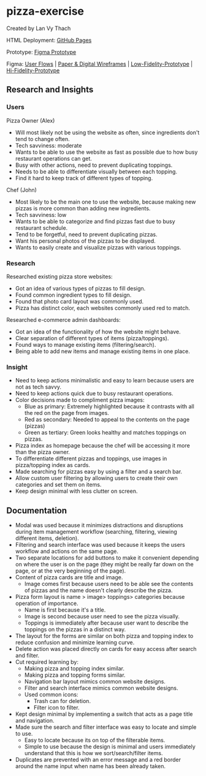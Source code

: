 # pizza-exercise

Created by Lan Vy Thach

HTML Deployment: [GitHub Pages](https://llanv.github.io/pizza-exercise/)

Prototype: [Figma Prototype](https://www.figma.com/proto/3au5J5V5s3yxLhDNZrBCQx/Digital-Wireframe-Pizza-Management?node-id=51-585&t=2UfEMdo8eijeOAe2-1)

Figma: [User Flows](https://www.figma.com/design/3au5J5V5s3yxLhDNZrBCQx/Digital-Wireframe-Pizza-Management?node-id=265-2075) | [Paper & Digital Wireframes](https://www.figma.com/design/3au5J5V5s3yxLhDNZrBCQx/Digital-Wireframe-Pizza-Management?node-id=0-1) | [Low-Fidelity-Prototype](https://www.figma.com/design/3au5J5V5s3yxLhDNZrBCQx/Digital-Wireframe-Pizza-Management?node-id=34-1246) | [Hi-Fidelity-Prototype](https://www.figma.com/design/3au5J5V5s3yxLhDNZrBCQx/Digital-Wireframe-Pizza-Management?node-id=51-585)


## Research and Insights

### Users

Pizza Owner (Alex)
- Will most likely not be using the website as often, since ingredients don't tend to change often.
-  Tech savviness: moderate
- Wants to be able to use the website as fast as possible due to how busy restaurant operations can get.
- Busy with other actions, need to prevent duplicating toppings.
- Needs to be able to differentiate visually between each topping.
- Find it hard to keep track of different types of topping.

Chef (John)
- Most likely to be the main one to use the website, because making new pizzas is more common than adding new ingredients.
- Tech savviness: low
- Wants to be able to categorize and find pizzas fast due to busy restaurant schedule.
- Tend to be forgetful, need to prevent duplicating pizzas.
- Want his personal photos of the pizzas to be displayed.
- Wants to easily create and visualize pizzas with various toppings.

### Research
Researched existing pizza store websites:
- Got an idea of various types of pizzas to fill design.
- Found common ingredient types to fill design.
- Found that photo card layout was commonly used.
- Pizza has distinct color, each websites commonly used red to match.

Researched e-commerce admin dashboards:
- Got an idea of the functionality of how the website might behave.
- Clear separation of different types of items (pizza/toppings).
- Found ways to manage existing items (filtering/search).
- Being able to add new items and manage existing items in one place.

### Insight
- Need to keep actions minimalistic and easy to learn because users are not as tech savvy.
- Need to keep actions quick due to busy restaurant operations.
- Color decisions made to compliment pizza images:
	- Blue as primary: Extremely highlighted because it contrasts with all the red on the page from images.
	- Red as secondary: Needed to appeal to the contents on the page (pizzas)
	- Green as tertiary: Green looks healthy and matches toppings on pizzas.
- Pizza index as homepage because the chef will be accessing it more than the pizza owner.
- To differentiate different pizzas and toppings, use images in pizza/topping index as cards.
- Made searching for pizzas easy by using a filter and a search bar.
- Allow custom user filtering by allowing users to create their own categories and set them on items.
- Keep design minimal with less clutter on screen.

## Documentation
- Modal was used because it minimizes distractions and disruptions during item management workflow (searching, filtering, viewing different items, deletion).
- Filtering and search interface was used because it keeps the users workflow and actions on the same page.
- Two separate locations for add buttons to make it convenient depending on where the user is on the page (they might be really far down on the page, or at the very beginning of the page).
- Content of pizza cards are title and image.
	- Image comes first because users need to be able see the contents of pizzas and the name doesn't clearly describe the pizza.
- Pizza form layout is name > image> toppings> categories because operation of importance.
	- Name is first because it's a title.
	- Image is second because user need to see the pizza visually.
	- Toppings is immediately after because user want to describe the toppings on the pizzas in a distinct way.
- The layout for the forms are similar on both pizza and topping index to reduce confusion and minimize learning curve.
- Delete action was placed directly on cards for easy access after search and filter.
- Cut required learning by:
	- Making pizza and topping index similar.
	- Making pizza and topping forms similar.
	- Navigation bar layout mimics common website designs.
	- Filter and search interface mimics common website designs.
	- Used common icons:
		- Trash can for deletion.
		- Filter icon to filter.
- Kept design minimal by implementing a switch that acts as a page title and navigation.
- Made sure the search and filter interface was easy to locate and simple to use.
	- Easy to locate because its on top of the filterable items.
	- Simple to use because the design is minimal and users immediately understand  that this is how we sort/search/filter items.
- Duplicates are prevented with an error message and a red border around the name input when name has been already taken.
